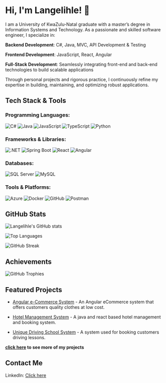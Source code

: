 # Hi, I'm Langelihle! 👋

I am a University of KwaZulu-Natal graduate with a master’s degree in Information Systems and Technology. As a passionate and skilled software engineer, I specialize in:

**Backend Development**: C#, Java, MVC, API Development & Testing

**Frontend Development**: JavaScript, React, Angular

**Full-Stack Development**: Seamlessly integrating front-end and back-end technologies to build scalable applications

Through personal projects and rigorous practice, I continuously refine my expertise in building, maintaining, and optimizing robust applications.

## Tech Stack & Tools

### Programming Languages:

![C#](https://img.shields.io/badge/C%23-%23239120.svg?style=flat&logo=c-sharp&logoColor=white)
![Java](https://img.shields.io/badge/Java-%23ED8B00.svg?style=flat&logo=java&logoColor=white)
![JavaScript](https://img.shields.io/badge/JavaScript-%23F7DF1E.svg?style=flat&logo=javascript&logoColor=black)
![TypeScript](https://img.shields.io/badge/TypeScript-%233178C6.svg?style=flat&logo=typescript&logoColor=white)
![Python](https://img.shields.io/badge/Python-%233776AB.svg?style=flat&logo=python&logoColor=white)

### Frameworks & Libraries:

![.NET](https://img.shields.io/badge/.NET-%23512BD4.svg?style=flat&logo=dotnet&logoColor=white)
![Spring Boot](https://img.shields.io/badge/Spring%20Boot-%236DB33F.svg?style=flat&logo=spring-boot&logoColor=white)
![React](https://img.shields.io/badge/React-%2361DAFB.svg?style=flat&logo=react&logoColor=black)
![Angular](https://img.shields.io/badge/Angular-%23DD0031.svg?style=flat&logo=angular&logoColor=white)

### Databases:

![SQL Server](https://img.shields.io/badge/SQL%20Server-%23CC2927.svg?style=flat&logo=microsoft-sql-server&logoColor=white)
![MySQL](https://img.shields.io/badge/MySQL-%234479A1.svg?style=flat&logo=mysql&logoColor=white)

### Tools & Platforms:

![Azure](https://img.shields.io/badge/Microsoft%20Azure-%230072C6.svg?style=flat&logo=microsoft-azure&logoColor=white)
![Docker](https://img.shields.io/badge/Docker-%232496ED.svg?style=flat&logo=docker&logoColor=white)
![GitHub](https://img.shields.io/badge/GitHub-%23181717.svg?style=flat&logo=github&logoColor=white)
![Postman](https://img.shields.io/badge/Postman-%23FF6C37.svg?style=flat&logo=postman&logoColor=white)

## GitHub Stats

![Langelihle's GitHub stats](https://github-readme-stats.vercel.app/api?username=LuckyMaley&show_icons=true)

![Top Languages](https://github-readme-stats.vercel.app/api/top-langs/?username=LuckyMaley)

![GitHub Streak](https://github-readme-streak-stats.herokuapp.com/?user=LuckyMaley)
 
## Achievements  
![GitHub Trophies](https://github-profile-trophy.vercel.app/?username=LuckyMaley&margin-w=15&no-frame=true)  

## Featured Projects

- [Angular e-Commerce System](https://github.com/LuckyMaley/Angular-Full-Stack-System) - An Angular eCommerce system that offers customers quality clothes at low cost.

- [Hotel Management System](https://github.com/LuckyMaley/Hotel-booking-system) - A java and react based hotel management and booking system.

- [Unique Driving School System](https://github.com/LuckyMaley/UniqueDrivingSchoolManagementSystem) - A system used for booking customers driving lessons.

**[click here](https://github.com/LuckyMaley?tab=repositories) to see more of my projects**

## Contact Me

LinkedIn: [Click here](https://www.linkedin.com/in/langelihle-mhlongo-6702601b9/)


